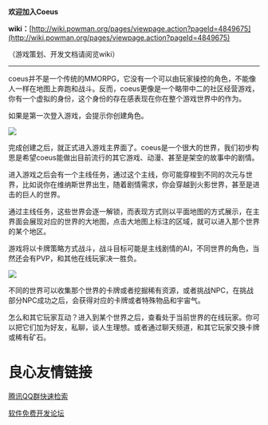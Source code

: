 ﻿**欢迎加入Coeus**

**wiki：**[http://wiki.powman.org/pages/viewpage.action?pageId=4849675](http://wiki.powman.org/pages/viewpage.action?pageId=4849675)

（游戏策划、开发文档请阅览wiki）

----------

coeus并不是一个传统的MMORPG，它没有一个可以由玩家操控的角色，不能像人一样在地图上奔跑和战斗。反而，coeus更像是一个略带中二的社区经营游戏，你有一个虚拟的身份，这个身份的存在感表现在你在整个游戏世界中的作为。

如果是第一次登入游戏，会提示你创建角色。

![](http://wiki.powman.org/download/attachments/5931012/image2014-4-4%201%3A27%3A18.png?version=1&modificationDate=1396546131000&api=v2)

完成创建之后，就正式进入游戏主界面了。coeus是一个很大的世界，我们初步构思是希望coeus能做出目前流行的其它游戏、动漫、甚至是架空的故事中的剧情。

进入游戏之后会有一个主线任务，通过这个主线，你可能穿梭到不同的次元与世界，比如说你在维纳斯世界出生，随着剧情需求，你会穿越到火影世界，甚至是进击的巨人的世界。

通过主线任务，这些世界会逐一解锁，而表现方式则以平面地图的方式展示，在主界面会展现对应的世界的大地图，点击大地图上标注的区域，就可以进入那个世界的某个地区。

游戏将以卡牌策略方式战斗，战斗目标可能是主线剧情的AI，不同世界的角色，当然还会有PVP，和其他在线玩家决一胜负。

![](http://wiki.powman.org/download/attachments/5931012/image2014-4-4%201%3A53%3A57.png?version=1&modificationDate=1396547730000&api=v2)

不同的世界可以收集那个世界的卡牌或者挖掘稀有资源，或者挑战NPC，在挑战部分NPC成功之后，会获得对应的卡牌或者特殊物品和宇宙气。

怎么和其它玩家互动？进入到某个世界之后，查看处于当前世界的在线玩家。你可以把它们加为好友，私聊，谈人生理想。或者通过聊天频道，和其它玩家交换卡牌或稀有矿石。

 # 良心友情链接

[腾讯QQ群快速检索](http://u.720life.cn/s/8cf73f7c)

[软件免费开发论坛](http://u.720life.cn/s/bbb01dc0)